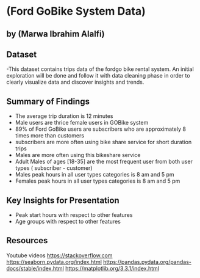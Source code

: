 

# (Ford GoBike System Data)
## by (Marwa Ibrahim Alalfi)


## Dataset

-This dataset contains trips data of the fordgo bike rental system. An initial exploration will be done and follow it with data cleaning phase in order to clearly visualize data and discover insights and trends.

## Summary of Findings

- The average trip duration is 12 minutes  
- Male users are thrice female users in GOBike system
- 89% of  Ford GoBike users are subscribers who are approximately 8 times more than customers
- subscribers are more often using bike share service for short duration trips
- Males are more often using this bikeshare service 
- Adult Males of ages [18-35] are the most frequent user from both user types ( subscriber - customer) 
- Males peak hours in all user types categories is 8 am and 5 pm 
- Females peak hours in all user types categories is 8 am and 5 pm

## Key Insights for Presentation
 
- Peak start hours with respect to other features
- Age groups with respect to other features


## Resources
Youtube videos
https://stackoverflow.com
https://seaborn.pydata.org/index.html
https://pandas.pydata.org/pandas-docs/stable/index.html
https://matplotlib.org/3.3.1/index.html
